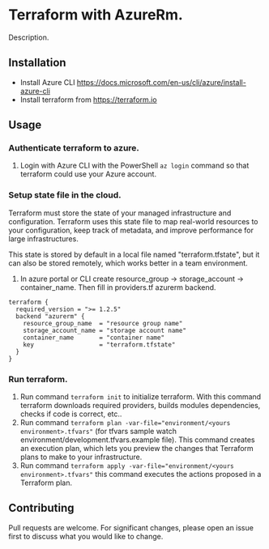 # Terraform with AzureRm.

Description.

## Installation

* Install Azure CLI https://docs.microsoft.com/en-us/cli/azure/install-azure-cli
* Install terraform from https://terraform.io

## Usage

### Authenticate terraform to azure.
1) Login with Azure CLI with the PowerShell `az login` command so that terraform could use your Azure account.

### Setup state file in the cloud.
Terraform must store the state of your managed infrastructure and configuration. Terraform uses this state file to map real-world resources to your configuration, keep track of metadata, and improve performance for large infrastructures.

This state is stored by default in a local file named "terraform.tfstate", but it can also be stored remotely, which works better in a team environment.

 1) In azure portal or CLI create resource_group -> storage_account -> container_name. Then fill in providers.tf azurerm backend.
```HCL
terraform {
  required_version = ">= 1.2.5"
  backend "azurerm" {
    resource_group_name  = "resource group name"
    storage_account_name = "storage account name"
    container_name       = "container name"
    key                  = "terraform.tfstate"
  }
}
```
### Run terraform.
1) Run command `terraform init` to initialize terraform. With this command terraform downloads required providers, builds modules dependencies, checks if code is correct, etc..
2) Run command `terraform plan -var-file="environment/<yours environment>.tfvars"` (for tfvars sample watch environment/development.tfvars.example file). This command creates an execution plan, which lets you preview the changes that Terraform plans to make to your infrastructure.
3) Run command `terraform apply -var-file="environment/<yours environment>.tfvars"` this command executes the actions proposed in a Terraform plan.

## Contributing
Pull requests are welcome. For significant changes, please open an issue first to discuss what you would like to change.